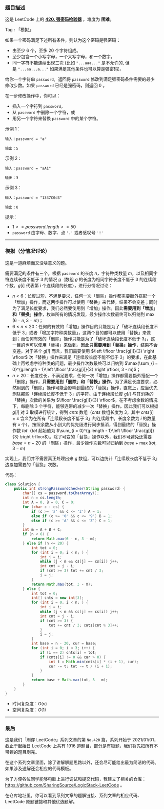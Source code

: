 ### 题目描述

这是 LeetCode 上的 **[420. 强密码检验器](https://leetcode-cn.com/problems/strong-password-checker/solution/by-ac_oier-unp5/)** ，难度为 **困难**。

Tag : 「模拟」



如果一个密码满足下述所有条件，则认为这个密码是强密码：

* 由至少 $6$ 个，至多 $20$ 个字符组成。
* 至少包含一个小写字母，一个大写字母，和一个数字。
* 同一字符不能连续出现三次 (比如 `"...aaa..."` 是不允许的, 但是 `"...aa...a..."` 如果满足其他条件也可以算是强密码)。

给你一个字符串 `password`，返回将 `password` 修改到满足强密码条件需要的最少修改步数。如果 `password` 已经是强密码，则返回 $0$ 。

在一步修改操作中，你可以：

* 插入一个字符到 `password`，
* 从 `password` 中删除一个字符，或
* 用另一个字符来替换 `password` 中的某个字符。

示例 1：
```
输入：password = "a"

输出：5
```
示例 2：
```
输入：password = "aA1"

输出：3
```
示例 3：
```
输入：password = "1337C0d3"

输出：0
```

提示：
* $1 <= password.length <= 50$
* `password` 由字母、数字、点 `'.'` 或者感叹号 `'!'`

---

### 模拟（分情况讨论）

这是一道麻烦而又没啥意义的题。

需要满足的条件有三个，根据 `password` 的长度 $n$，字符种类数量 $m$，以及相同字符连续长度不低于 $3$ 的情况 $g$（数组 $g$ 的长度为相同字符长度不低于 $3$ 的连续段个数，$g[i]$ 代表第 $i$ 个连续段的长度），进行分情况讨论：

* $n < 6$：长度过短，不满足要求，任何一次「删除」操作都需要额外搭配一个「增加」操作，而这两步操作可以使用「替换」来代替，结果不会变差；同时为了满足长度要求，我们必然要使用到「增加」操作。因此**需要用到「增加」和「替换」操作**，枚举所有的情况发现，最少操作次数最终可以归纳到 $\max(6 - n, 3 - m)$；
* $6 \leqslant n \leqslant 20$：任何的有效的「增加」操作目的只能是为了「破坏连续段长度不低于 $3$」或者「增加字符种类数量」，这两个目的都可以使用「替换」来做到；而任何有效的「删除」操作只能是为了「破坏连续段长度不低于 $3$」，这一目的也可以使用「替换」来做到。因此只**需要用到「替换」操作**，结果不会变差。对于某个 $g[i]$ 而言，我们需要使用  $\left \lfloor \frac{g[i]}{3} \right \rfloor$ 次「替换」操作来满足「连续段长度不能不低于 $3$」的要求，在此基础上再考虑字符种类的问题，最少操作次数最终可以归纳到 $\max(\sum_{i = 0}^{g.length - 1}\left \lfloor \frac{g[i]}{3} \right \rfloor, 3 - m)$；
* $n > 20$：长度过长，不满足要求，任何一次「增加」操作都需要额外搭配一个「删除」操作，**只需要用到「删除」和「替换」操作**，为了满足长度要求，必然用到的「删除」操作可能会影响到最终的「替换」操作，直觉上，应当优先删除那些「连续段长度不低于 $3$」的字符。由于连续段长度 $g[i]$ 与其消耗的「替换」次数的关系为 $\lfloor \frac{g[i]}{3} \rfloor$，在不考虑余数的情况下，每删除 $3$ 个字符，能够连带的减少一次「替换」操作。因此我们可以根据 $g[i]$ 对 $3$ 取模进行统计，得到 $cnts$ 数组（$cnts$ 数组长度为 $3$，其中 $cnts[i] = x$ 含义为在所有「连续段长度不低于 $3$」的连续段中，长度余数为 $i$ 的数量有 $x$ 个），按照余数从小到大的优先级进行同步抵消，得到最终的「替换」操作数 $tot$（$tot$ 起始值为 $\sum_{i = 0}^{g.length - 1}\left \lfloor \frac{g[i]}{3} \right \rfloor$）。除了可变的「替换」操作以外，我们不可避免还需要 $base = n - 20$ 的「删除」操作，最少操作次数可以归纳到 $base + \max(tot, 3 - m)$

实现上，我们并不需要真正处理出来 $g$ 数组，可以边统计「连续段长度不低于 $3$」边累加需要的「替换」次数。

代码：
```java
class Solution {
    public int strongPasswordChecker(String password) {
        char[] cs = password.toCharArray();
        int n = cs.length;
        int A = 0, B = 0, C = 0;
        for (char c : cs) {
            if (c >= 'a' && c <= 'z') A = 1;
            else if (c >= '0' && c <= '9') B = 1;
            else if (c >= 'A' && c <= 'Z') C = 1;
        }
        int m = A + B + C;
        if (n < 6) {
            return Math.max(6 - n, 3 - m);
        } else if (n <= 20) {
            int tot = 0;
            for (int i = 0; i < n; ) {
                int j = i;
                while (j < n && cs[j] == cs[i]) j++;
                int cnt = j - i;
                if (cnt >= 3) tot += cnt / 3;
                i = j;
            }
            return Math.max(tot, 3 - m);
        } else {
            int tot = 0;
            int[] cnts = new int[3];
            for (int i = 0; i < n; ) {
                int j = i;
                while (j < n && cs[j] == cs[i]) j++;
                int cnt = j - i;
                if (cnt >= 3) {
                    tot += cnt / 3; cnts[cnt % 3]++;
                }
                i = j;
            }
            int base = n - 20, cur = base;
            for (int i = 0; i < 3; i++) {
                if (i == 2) cnts[i] = tot;
                if (cnts[i] != 0 && cur > 0) {
                    int t = Math.min(cnts[i] * (i + 1), cur);
                    cur -= t; tot -= t / (i + 1);
                }
            }
            return base + Math.max(tot, 3 - m);
        }
    }
}
```
* 时间复杂度：$O(n)$
* 空间复杂度：$O(1)$

---

### 最后

这是我们「刷穿 LeetCode」系列文章的第 `No.420` 篇，系列开始于 2021/01/01，截止于起始日 LeetCode 上共有 1916 道题目，部分是有锁题，我们将先把所有不带锁的题目刷完。

在这个系列文章里面，除了讲解解题思路以外，还会尽可能给出最为简洁的代码。如果涉及通解还会相应的代码模板。

为了方便各位同学能够电脑上进行调试和提交代码，我建立了相关的仓库：https://github.com/SharingSource/LogicStack-LeetCode 。

在仓库地址里，你可以看到系列文章的题解链接、系列文章的相应代码、LeetCode 原题链接和其他优选题解。

